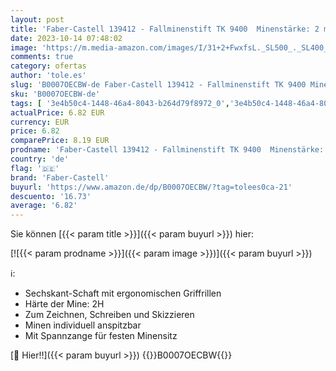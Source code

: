 ```yaml
---
layout: post
title: 'Faber-Castell 139412 - Fallminenstift TK 9400  Minenstärke: 2 mm  Härtegrad: 2H  Schaftfarbe: grün  1 Stück'
date: 2023-10-14 07:48:02
image: 'https://m.media-amazon.com/images/I/31+2+FwxfsL._SL500_._SL400_.jpg'
comments: true
category: ofertas
author: 'tole.es'
slug: 'B0007OECBW-de Faber-Castell 139412 - Fallminenstift TK 9400 Minenstärke:...'
sku: 'B0007OECBW-de'
tags: [ '3e4b50c4-1448-46a4-8043-b264d79f8972_0','3e4b50c4-1448-46a4-8043-b264d79f8972_1501','3e4b50c4-1448-46a4-8043-b264d79f8972_6701','3e4b50c4-1448-46a4-8043-b264d79f8972_9301','Arborist Merchandising Root','Bleistiftminen','Bürobedarf & Schreibwaren','Faber Castell Markenshop','Faber Castell: Produkte für Künstler','Mechanische Bleistifte','Schreibwaren','Self Service','Special Features Stores','Stifte','faber-castell','🇩🇪', ]
actualPrice: 6.82 EUR
currency: EUR
price: 6.82
comparePrice: 8.19 EUR
prodname: 'Faber-Castell 139412 - Fallminenstift TK 9400  Minenstärke: 2 mm  Härtegrad: 2H  Schaftfarbe: grün  1 Stück'
country: 'de'
flag: '🇩🇪'
brand: 'Faber-Castell'
buyurl: 'https://www.amazon.de/dp/B0007OECBW/?tag=tolees0ca-21'
descuento: '16.73'
average: '6.82'
---
```


Sie können [{{< param title >}}]({{< param buyurl >}}) hier:

[![{{< param prodname >}}]({{< param image >}})]({{< param buyurl >}})

ℹ️:

- Sechskant-Schaft mit ergonomischen Griffrillen
- Härte der Mine: 2H
- Zum Zeichnen, Schreiben und Skizzieren
- Minen individuell anspitzbar
- Mit Spannzange für festen Minensitz

[🛒 Hier!!]({{< param buyurl >}})
{{<world>}}B0007OECBW{{</world>}}
